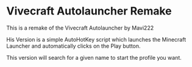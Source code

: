# Vivecraft Autolauncher Remake
This is a remake of the Vivecraft Autolauncher by Mavi222

His Version is a simple AutoHotKey script which launches the Minecraft Launcher and automatically clicks on the Play button.

This version will search for a given name to start the profile you want.
